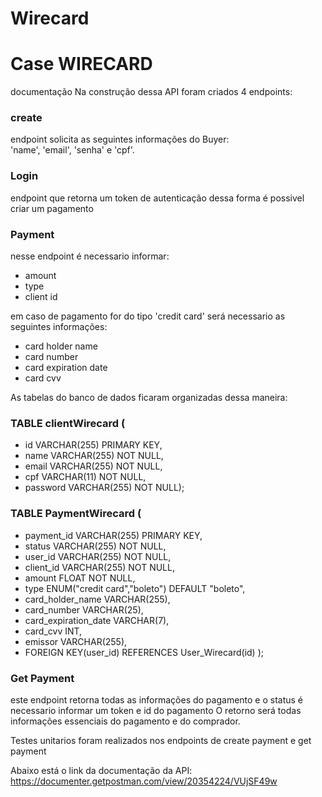 # Wirecard
# Case WIRECARD

documentação 
Na construção dessa API foram criados 4 endpoints:
### create ### 
endpoint solicita as seguintes informações do Buyer:  
'name', 'email', 'senha' e  'cpf'. 
### Login ###
endpoint que retorna um token de autenticação
dessa forma é possivel criar um pagamento 
### Payment ###
nesse endpoint é necessario informar:
- amount
- type
- client id 

em caso de pagamento for do tipo 'credit card' será necessario as seguintes informações:
 - card holder name
 - card number
 - card expiration date
 - card cvv

 As tabelas do banco de dados ficaram organizadas dessa maneira:

### TABLE clientWirecard (
- id VARCHAR(255) PRIMARY KEY,
- name VARCHAR(255) NOT NULL,
- email VARCHAR(255) NOT NULL,
- cpf VARCHAR(11) NOT NULL,
- password VARCHAR(255) NOT NULL);
### TABLE PaymentWirecard (
- payment_id VARCHAR(255) PRIMARY KEY,
- status VARCHAR(255) NOT NULL,
- user_id VARCHAR(255) NOT NULL,
- client_id VARCHAR(255) NOT NULL,
- amount FLOAT NOT NULL,
- type ENUM("credit card","boleto") DEFAULT "boleto",
- card_holder_name VARCHAR(255),
- card_number VARCHAR(25),
- card_expiration_date VARCHAR(7),
- card_cvv INT,
- emissor VARCHAR(255),
- FOREIGN KEY(user_id) REFERENCES User_Wirecard(id)
);

### Get Payment
este endpoint retorna todas as informações do pagamento e o status
é necessario informar um token e id do pagamento
O retorno será todas informações essenciais do pagamento e do comprador.

Testes unitarios foram realizados nos endpoints de create payment e get payment

Abaixo está o link da documentação da API:
https://documenter.getpostman.com/view/20354224/VUjSF49w
